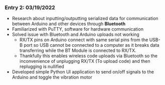 ### Entry 2: 03/19/2022
- Research about inputting/outputting serialized data for communication between Arduino and other devices through **Bluetooth**
- Familiarized with PuTTY, software for hardware communication
- Solved issue with Bluetooth and Arduino uploads not working
  - RX/TX pins on Arduino connect with same serial pins from the USB-B port so USB cannot be connected to a computer as it breaks data transferring while the BT Module is connected to RX/TX.
  - Thankfully this enables wireless code uploads via Bluetooth so the inconvenience of unplugging RX/TX (To upload code) and then replugging is nullified
 - Developed simple Python UI application to send on/off signals to the Arduino and toggle the vibration motor
